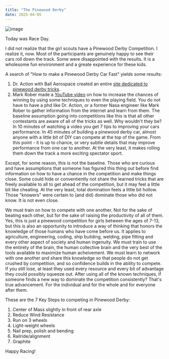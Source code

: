 ```yaml
---
title: "The Pinewood Derby"
date: 2025-04-05
---
```


![image](https://gist.github.com/user-attachments/assets/12607cb4-c26a-4e1d-bc3e-87ea8cc935de)



Today was Race Day.

I did not realize that the girl scouts have a Pinewood Derby Competition. I realize it, now. Most of the participants are genuinely happy to see their cars roll down the track. Some were disappointed with the results. It is a wholesome fun environment and a greate experience for these kids.

A search of "How to make a Pinewood Derby Car Fast" yields some results: 
1. Dr. Action with Ball Aerospace created an entire [site dedicated to pinewood derby tricks](https://pinewoodphysics.com/index.html).
2. Mark Rober made a [YouTube video](https://www.youtube.com/watch?v=-RjJtO51ykY) on how to increase the chances of winning by using some techniques to even the playing field.
You do not have to have a phd like Dr. Action, or a former Nasa engineer like Mark Rober to gather information from the internet and learn from them. The baseline assumption going into competitions like this is that all other contestants are aware of all of the tricks as well. Why wouldn't they be? In 10 minutes of watching a video you get 7 tips to improving your cars performance. In 45 minutes of building a pinewood derby car, almost anyone with a little bit of DIY can compete at the top of the game. From this point - it is up to chance, or very subtle details that may improve performance from one car to another. At the very least, it makes rolling them down the track a more exciting spectator sport.

Except, for some reason, this is not the baseline. Those who are curious and have assumptions that someone has figured this thing out before find information on how to have a chance in the competition and make things close. Some could hide or conventiently not share the learned tricks that are freely available to all to get ahead of the competition, but it may feel a little bit like cheating. At the very least, total domination feels a little bit hollow. Those "knowers" were certain to (and did) dominate those who did not know. It is not even close.

We must train on how to compete with one another. Not for the sake of beating each other, but for the sake of raising the productivity of all of them. Yes, this is just a pinewood competition for girls between the ages of 7-13, but this is also an opportunity to introduce a way of thinking that honors the knowledge of those humans who have come before us. It applies to agriculture, engineering, coding, ship building, welding, pipe fitting and every other aspect of society and human ingenuity. We must train to use the entirety of the brain, the human collective brain and the very best of the tools available to maximize human acheivement. We must learn to network with one another and share this knowledge so that people do not get crushed by competition, and so confidence builds in the ability to compete. If you still lose, at least they used every resource and every bit of advantage they could possibly squeeze out. After using all of the known techniques, if someone finds a new way to dominate the competition consistently? That's true advancement. For the individual and for the whole and for everyone after them.

These are the 7 Key Steps to competing in Pinewood Derby:
1.  Center of Mass slightly in front of rear axle
2.  Reduce Wind Resistance
3.  Run on 3 wheels
4.  Light-weight wheels
5.  Nail prep, polish and bending
6.  Railride/alignment
7.  Graphite

Happy Racing!
